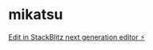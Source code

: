# mikatsu

[Edit in StackBlitz next generation editor ⚡️](https://stackblitz.com/~/github.com/avmanuelangel05/mikatsu)